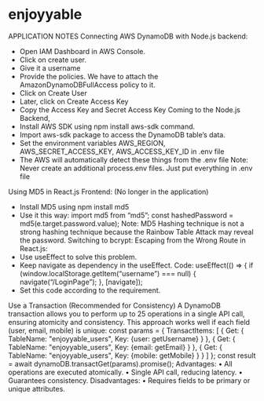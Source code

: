 # enjoyyable

APPLICATION NOTES
Connecting AWS DynamoDB with Node.js backend:
-	Open IAM Dashboard in AWS Console.
-	Click on create user. 
-	Give it a username
-	Provide the policies. We have to attach the AmazonDynamoDBFullAccess policy to it.
-	Click on Create User
-	Later, click on Create Access Key
-	Copy the Access Key and Secret Access Key
Coming to the Node.js Backend,
-	Install AWS SDK using npm install aws-sdk command.
-	Import aws-sdk package to access the DynamoDB table’s data.
-	Set the environment variables AWS_REGION, AWS_SECRET_ACCESS_KEY, AWS_ACCESS_KEY_ID in .env file
-	The AWS will automatically detect these things from the .env file
Note: Never create an additional process.env files. Just put everything in .env file






Using MD5 in React.js Frontend: (No longer in the application)
-	Install MD5 using npm install md5
-	Use it this way:
import md5 from “md5”;
const hashedPassword = md5(e.target.password.value);
Note: MD5 Hashing technique is not a strong hashing technique because the Rainbow Table Attack may reveal the password.
Switching to bcrypt:
Escaping from the Wrong Route in React.js:
-	Use useEffect to solve this problem. 
-	Keep navigate as dependency in the useEffect.
Code:
useEffect(() => {
if (window.localStorage.getItem(“username”) === null) {
	navigate(“/LoginPage”);
}, [navigate]);
-	Set this code according to the requirement.
 
Use a Transaction (Recommended for Consistency)
A DynamoDB transaction allows you to perform up to 25 operations in a single API call, ensuring atomicity and consistency. This approach works well if each field (user, email, mobile) is unique:
const params = {
  TransactItems: [
    {
      Get: {
        TableName: "enjoyyable_users",
        Key: {user: getUsername}
      }
    },
    {
      Get: {
        TableName: "enjoyyable_users",
        Key: {email: getEmail}
      }
    },
    {
      Get: {
        TableName: "enjoyyable_users",
        Key: {mobile: getMobile}
      }
    }
  ]
};
const result = await dynamoDB.transactGet(params).promise();
Advantages:
•	All operations are executed atomically.
•	Single API call, reducing latency.
•	Guarantees consistency. 
Disadvantages:
•	Requires fields to be primary or unique attributes.

